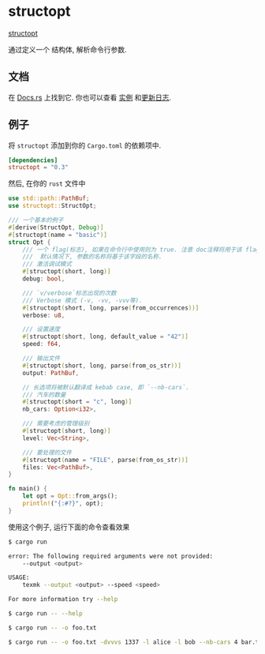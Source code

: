 # structopt

[structopt](https://lib.rs/crates/structopt)

通过定义一个 结构体, 解析命令行参数.

## 文档

在 [Docs.rs](https://docs.rs/structopt/latest/structopt/) 上找到它.
你也可以查看 [实例](https://github.com/TeXitoi/structopt/tree/master/examples)
和[更新日志](https://github.com/TeXitoi/structopt/blob/master/CHANGELOG.md).

## 例子

将 `structopt` 添加到你的 `Cargo.toml` 的依赖项中.

```toml
[dependencies]
structopt = "0.3"
```

然后, 在你的 `rust` 文件中

```rust
use std::path::PathBuf;
use structopt::StructOpt;

/// 一个基本的例子
#[derive(StructOpt, Debug)]
#[structopt(name = "basic")]
struct Opt {
    /// 一个 flag(标志), 如果在命令行中使用则为 true. 注意 doc注释将用于该 flag 的帮助信息.
    ///  默认情况下, 参数的名称将基于该字段的名称.
    /// 激活调试模式
    #[structopt(short, long)]
    debug: bool,

    /// `v/verbose`标志出现的次数
    /// Verbose 模式 (-v, -vv, -vvv等).
    #[structopt(short, long, parse(from_occurrences))]
    verbose: u8,

    /// 设置速度
    #[structopt(short, long, default_value = "42")]
    speed: f64,

    /// 输出文件
    #[structopt(short, long, parse(from_os_str))]
    output: PathBuf,

    // 长选项将被默认翻译成 kebab case, 即 `--nb-cars`.
    /// 汽车的数量
    #[structopt(short = "c", long)]
    nb_cars: Option<i32>,

    /// 需要考虑的管理级别
    #[structopt(short, long)]
    level: Vec<String>,

    /// 要处理的文件
    #[structopt(name = "FILE", parse(from_os_str))]
    files: Vec<PathBuf>,
}

fn main() {
    let opt = Opt::from_args();
    println!("{:#?}", opt);
}
```

使用这个例子, 运行下面的命令查看效果

```bash
$ cargo run

error: The following required arguments were not provided:
    --output <output>

USAGE:
    texmk --output <output> --speed <speed>

For more information try --help

$ cargo run -- --help

$ cargo run -- -o foo.txt

$ cargo run -- -o foo.txt -dvvvs 1337 -l alice -l bob --nb-cars 4 bar.txt baz.txt
```
